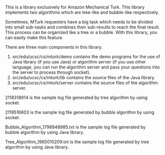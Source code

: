 This is a library exclusively for Amazon Mechanical Turk. This library 
implements two algorithms which are tree-like and bubble-like respectively.

Sometimes, MTurk requesters have a big task which needs to be divided into
small sub-tasks and combines their sub-results to reach the final result.
This process can be organized like a tree or a bubble. With this library, 
you can easily make this feature. 

There are three main components in this library.
1. src/edu/ucsc/cs/mturk/demo contains the demo programs for the use of Java
library (if you use Java) or algorithm server (if you use other language, you
can run the algorithm server and pass your questions into the server to process
through socket).
2. src/edu/ucsc/cs/mturk/lib contains the source files of the Java library.
3. src/edu/ucsc/cs/mturk/server contains the source files of the algorithm
server.

2118318914 is the sample log file generated by tree algorithm by using socket.

2119516603 is the sample log file generated by bubble algorithm by using socket.

Bubble_Algorithm_1798948985.txt is the sample log file generated by bubble algorithm by using Java library.

Tree_Algorithm_1965010209.txt is the sample log file generated by tree algorithm by using Java library.
